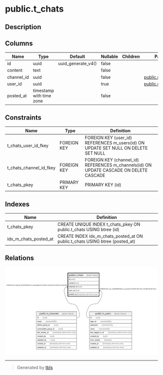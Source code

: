 # public.t_chats

## Description

## Columns

| Name | Type | Default | Nullable | Children | Parents | Comment |
| ---- | ---- | ------- | -------- | -------- | ------- | ------- |
| id | uuid | uuid_generate_v4() | false |  |  |  |
| content | text |  | false |  |  |  |
| channel_id | uuid |  | false |  | [public.m_channels](public.m_channels.md) |  |
| user_id | uuid |  | true |  | [public.m_users](public.m_users.md) |  |
| posted_at | timestamp with time zone |  | false |  |  |  |

## Constraints

| Name | Type | Definition |
| ---- | ---- | ---------- |
| t_chats_user_id_fkey | FOREIGN KEY | FOREIGN KEY (user_id) REFERENCES m_users(id) ON UPDATE SET NULL ON DELETE SET NULL |
| t_chats_channel_id_fkey | FOREIGN KEY | FOREIGN KEY (channel_id) REFERENCES m_channels(id) ON UPDATE CASCADE ON DELETE CASCADE |
| t_chats_pkey | PRIMARY KEY | PRIMARY KEY (id) |

## Indexes

| Name | Definition |
| ---- | ---------- |
| t_chats_pkey | CREATE UNIQUE INDEX t_chats_pkey ON public.t_chats USING btree (id) |
| idx_m_chats_posted_at | CREATE INDEX idx_m_chats_posted_at ON public.t_chats USING btree (posted_at) |

## Relations

![er](public.t_chats.svg)

---

> Generated by [tbls](https://github.com/k1LoW/tbls)
